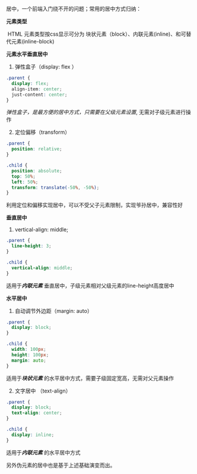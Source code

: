 居中，一个前端入门绕不开的问题；常用的居中方式归纳：

**元素类型**

​	HTML 元素类型按css显示可分为 块状元素（block）、内联元素(inline)、和可替代元素(inline-block)

**元素水平垂直居中**

1. 弹性盒子（display: flex ）

```css
.parent {
  display: flex;
  align-item: center;
  just-content: center;
}
```

*弹性盒子，是最方便的居中方式，只需要在父级元素设置*, 无需对子级元素进行操作

2. 定位偏移（transform）

```css
.parent {
  position: relative;
}

.child {
  position: absolute;
  top: 50%;
  left: 50%;
  transform: translate(-50%, -50%);
}
```

利用定位和偏移实现居中，可以不受父子元素限制，实现爷孙居中，兼容性好

**垂直居中**

1. vertical-align: middle;

```css
.parent {
  line-height: 3;
}

.child {
  vertical-align: middle;
}
```

适用于***内联元素*** 垂直居中，子级元素相对父级元素的line-height高度居中

**水平居中**

1. 自动调节外边距（margin: auto）

```css
.parent {
  display: block;
}

.child {
  width: 100px;
  height: 100px;
  margin: auto;
}
```

适用于***块状元素*** 的水平居中方式，需要子级固定宽高，无需对父元素操作

2. 文字居中 （text-align）

```css
.parent {
  display: block;
  text-align: center;
}

.child {
  display: inline;
}
```

适用于***内联元素*** 的水平居中方式



另外伪元素的居中也是基于上述基础演变而出。